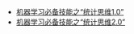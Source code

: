 * [机器学习必备技能之“统计思维1.0”](https://xueqiu.com/9103835084/131422054)
* [机器学习必备技能之“统计思维2.0”](https://xueqiu.com/9103835084/132275536)

